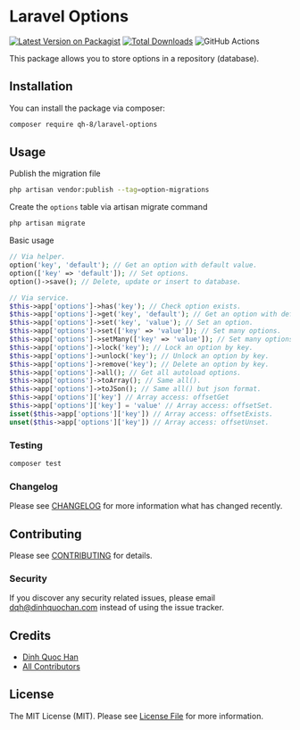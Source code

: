 # Laravel Options

[![Latest Version on Packagist](https://img.shields.io/packagist/v/qh-8/laravel-options.svg?style=flat-square)](https://packagist.org/packages/qh-8/laravel-options)
[![Total Downloads](https://img.shields.io/packagist/dt/qh-8/laravel-options.svg?style=flat-square)](https://packagist.org/packages/qh-8/laravel-options)
![GitHub Actions](https://github.com/qh-8/laravel-options/actions/workflows/run-tests.yml/badge.svg)

This package allows you to store options in a repository (database).

## Installation

You can install the package via composer:

```bash
composer require qh-8/laravel-options
```

## Usage

Publish the migration file

```bash
php artisan vendor:publish --tag=option-migrations
```

Create the `options` table via artisan migrate command

```bash
php artisan migrate
```

Basic usage

```php
// Via helper.
option('key', 'default'); // Get an option with default value.
option(['key' => 'default']); // Set options.
option()->save(); // Delete, update or insert to database.

// Via service.
$this->app['options']->has('key'); // Check option exists.
$this->app['options']->get('key', 'default'); // Get an option with default.
$this->app['options']->set('key', 'value'); // Set an option.
$this->app['options']->set(['key' => 'value']); // Set many options.
$this->app['options']->setMany(['key' => 'value']); // Set many options.
$this->app['options']->lock('key'); // Lock an option by key.
$this->app['options']->unlock('key'); // Unlock an option by key.
$this->app['options']->remove('key'); // Delete an option by key.
$this->app['options']->all(); // Get all autoload options.
$this->app['options']->toArray(); // Same all().
$this->app['options']->toJSon(); // Same all() but json format.
$this->app['options']['key'] // Array access: offsetGet
$this->app['options']['key'] = 'value' // Array access: offsetSet.
isset($this->app['options']['key']) // Array access: offsetExists.
unset($this->app['options']['key']) // Array access: offsetUnset.
```

### Testing

```bash
composer test
```

### Changelog

Please see [CHANGELOG](CHANGELOG.md) for more information what has changed recently.

## Contributing

Please see [CONTRIBUTING](CONTRIBUTING.md) for details.

### Security

If you discover any security related issues, please email dqh@dinhquochan.com instead of using the issue tracker.

## Credits

-   [Dinh Quoc Han](https://github.com/dinhquochan)
-   [All Contributors](../../contributors)

## License

The MIT License (MIT). Please see [License File](LICENSE) for more information.
